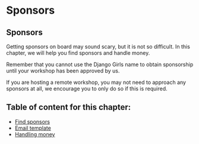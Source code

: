 # Sponsors

## Sponsors

Getting sponsors on board may sound scary, but it is not so difficult. In this chapter, we will help you find sponsors and handle money.

Remember that you cannot use the Django Girls name to obtain sponsorship until your workshop has been approved by us.

If you are hosting a remote workshop, you may not need to approach any sponsors at all, we encourage you to only do so if this is required.

## Table of content for this chapter:

* [Find sponsors](find_sponsor.md)
* [Email template](email_template.md)
* [Handling money](handling_money.md)

